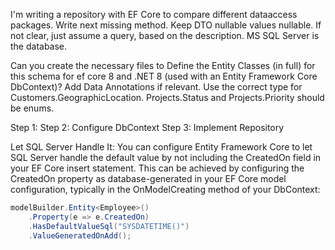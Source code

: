 
I'm writing a repository with EF Core to compare different dataaccess packages. Write next missing method. Keep DTO nullable values nullable. If not clear, just assume a query, based on the description. MS SQL Server is the database.


Can you create the necessary files to Define the Entity Classes (in full) for this schema for ef core 8 and .NET 8 (used with an Entity Framework Core DbContext)? Add Data Annotations if relevant.
Use the correct type for Customers.GeographicLocation.  Projects.Status and Projects.Priority should be enums.


Step 1: 
Step 2: Configure DbContext
Step 3: Implement Repository



Let SQL Server Handle It: You can configure Entity Framework Core to let SQL Server handle the default value by not including the CreatedOn field in your EF Core insert statement. This can be achieved by configuring the CreatedOn property as database-generated in your EF Core model configuration, typically in the OnModelCreating method of your DbContext:
``` csharp
modelBuilder.Entity<Employee>()
    .Property(e => e.CreatedOn)
    .HasDefaultValueSql("SYSDATETIME()")
    .ValueGeneratedOnAdd();
```


